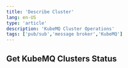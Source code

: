 ```yaml
---
title: 'Describe Cluster'
lang: en-US
type: 'article'
description: 'KubeMQ Cluster Operations'
tags: ['pub/sub','message broker','KubeMQ']
---
```


## Get KubeMQ Clusters Status
